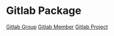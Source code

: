 # Gitlab Package

[Gitlab Group](compositions/group/README.md)
[Gitlab Member](compositions/member/README.md)
[Gitlab Project](compositions/project/README.md)
